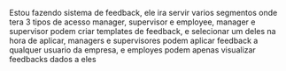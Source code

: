 Estou fazendo sistema de feedback, ele ira servir varios segmentos onde tera 3 tipos de acesso manager, supervisor e employee, manager e supervisor podem criar templates de feedback, e selecionar um deles na hora de aplicar, managers e supervisores podem aplicar feedback a qualquer usuario da empresa, e employes podem apenas visualizar feedbacks dados a eles
